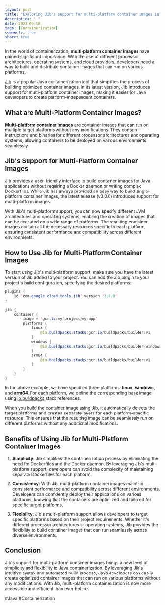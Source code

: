 ```yaml
---
layout: post
title: "Exploring Jib's support for multi-platform container images in Java"
description: " "
date: 2023-09-18
tags: [Containerization]
comments: true
share: true
---
```


In the world of containerization, **multi-platform container images** have gained significant importance. With the rise of different processor architectures, operating systems, and cloud providers, developers need a way to build and distribute container images that can run on various platforms.

[Jib](https://github.com/GoogleContainerTools/jib) is a popular Java containerization tool that simplifies the process of building optimized container images. In its latest version, Jib introduces support for multi-platform container images, making it easier for Java developers to create platform-independent containers.

## What are Multi-Platform Container Images?

**Multi-platform container images** are container images that can run on multiple target platforms without any modifications. They contain instructions and binaries for different processor architectures and operating systems, allowing containers to be deployed on various environments seamlessly.

## Jib's Support for Multi-Platform Container Images

Jib provides a user-friendly interface to build container images for Java applications without requiring a Docker daemon or writing complex Dockerfiles. While Jib has always provided an easy way to build single-platform container images, the latest release (v3.0.0) introduces support for multi-platform images.

With Jib's multi-platform support, you can now specify different JVM architectures and operating systems, enabling the creation of images that can be executed on a wide range of platforms. The resulting container images contain all the necessary resources specific to each platform, ensuring consistent performance and compatibility across different environments.

## How to Use Jib for Multi-Platform Container Images

To start using Jib's multi-platform support, make sure you have the latest version of Jib added to your project. You can add the Jib plugin to your project's build configuration, specifying the desired platforms:

```java
plugins {
    id 'com.google.cloud.tools.jib' version '3.0.0'
}

jib {
    container {
        image = 'gcr.io/my-project/my-app'
        platforms {
            linux {
                @io.buildpacks.stacks:gcr.io/buildpacks/builder:v1
            }
            windows {
                @io.buildpacks.stacks:gcr.io/buildpacks/builder-windows:v1
            }
            arm64 {
                @io.buildpacks.stacks:gcr.io/buildpacks/builder:v1
            }
        }
    }
}
```

In the above example, we have specified three platforms: **linux**, **windows**, and **arm64**. For each platform, we define the corresponding base image using [io.buildpacks](https://github.com/buildpacks) stack references.

When you build the container image using Jib, it automatically detects the target platforms and creates separate layers for each platform-specific resource. This ensures that the resulting image can be seamlessly run on different platforms without any additional modifications.

## Benefits of Using Jib for Multi-Platform Container Images

1. **Simplicity**: Jib simplifies the containerization process by eliminating the need for Dockerfiles and the Docker daemon. By leveraging Jib's multi-platform support, developers can avoid the complexity of maintaining separate Dockerfiles for each platform.

2. **Consistency**: With Jib, multi-platform container images maintain consistent performance and compatibility across different environments. Developers can confidently deploy their applications on various platforms, knowing that the containers are optimized and tailored for specific target platforms.

3. **Flexibility**: Jib's multi-platform support allows developers to target specific platforms based on their project requirements. Whether it's different processor architectures or operating systems, Jib provides the flexibility to build container images that can run seamlessly across diverse environments.

## Conclusion

Jib's support for multi-platform container images brings a new level of simplicity and flexibility to Java containerization. By leveraging Jib's intuitive syntax and automated build process, Java developers can easily create optimized container images that can run on various platforms without any modifications. With Jib, multi-platform containerization is now more accessible and efficient than ever before.

#Java #Containerization